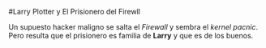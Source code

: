 #Larry Plotter y El Prisionero del Firewll

Un supuesto hacker maligno se salta el *Firewall* y sembra el *kernel pacnic*.
Pero resulta que el prisionero es familia de **Larry** y que es de los buenos.
